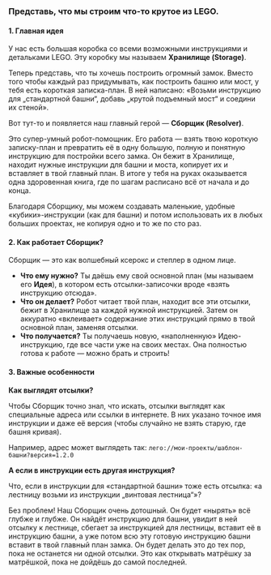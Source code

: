 ### Представь, что мы строим что-то крутое из LEGO.

#### 1. Главная идея

У нас есть большая коробка со всеми возможными инструкциями и детальками LEGO. Эту коробку мы называем **Хранилище (Storage)**.

Теперь представь, что ты хочешь построить огромный замок. Вместо того чтобы каждый раз придумывать, как построить башню или мост, у тебя есть короткая записка-план. В ней написано: «Возьми инструкцию для „стандартной башни“, добавь „крутой подъемный мост“ и соедини их стеной».

Вот тут-то и появляется наш главный герой — **Сборщик (Resolver)**.

Это супер-умный робот-помощник. Его работа — взять твою короткую записку-план и превратить её в одну большую, полную и понятную инструкцию для постройки всего замка. Он бежит в Хранилище, находит нужные инструкции для башни и моста, копирует их и вставляет в твой главный план. В итоге у тебя на руках оказывается одна здоровенная книга, где по шагам расписано всё от начала и до конца.

Благодаря Сборщику, мы можем создавать маленькие, удобные «кубики»-инструкции (как для башни) и потом использовать их в любых больших проектах, не копируя одно и то же по сто раз.

#### 2. Как работает Сборщик?

Сборщик — это как волшебный ксерокс и степлер в одном лице.

*   **Что ему нужно?** Ты даёшь ему свой основной план (мы называем его **Идея**), в котором есть отсылки-записочки вроде «взять инструкцию отсюда».
*   **Что он делает?** Робот читает твой план, находит все эти отсылки, бежит в Хранилище за каждой нужной инструкцией. Затем он аккуратно «вклеивает» содержание этих инструкций прямо в твой основной план, заменяя отсылки.
*   **Что получается?** Ты получаешь новую, «наполненную» Идею-инструкцию, где все части уже на своих местах. Она полностью готова к работе — можно брать и строить!

#### 3. Важные особенности

**Как выглядят отсылки?**

Чтобы Сборщик точно знал, что искать, отсылки выглядят как специальные адреса или ссылки в интернете. В них указано точное имя инструкции и даже её версия (чтобы случайно не взять старую, где башня кривая).

Например, адрес может выглядеть так:
`лего://мои-проекты/шаблон-башни?версия=1.2.0`

**А если в инструкции есть другая инструкция?**

Что, если в инструкции для «стандартной башни» тоже есть отсылка: «а лестницу возьми из инструкции „винтовая лестница“»?

Без проблем! Наш Сборщик очень дотошный. Он будет «нырять» всё глубже и глубже. Он найдёт инструкцию для башни, увидит в ней отсылку к лестнице, сбегает за инструкцией для лестницы, вставит её в инструкцию башни, а уже потом всю эту готовую инструкцию башни вставит в твой главный план замка. Он будет делать это до тех пор, пока не останется ни одной отсылки. Это как открывать матрёшку за матрёшкой, пока не дойдёшь до самой последней.